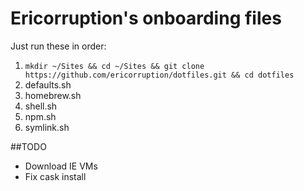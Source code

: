 # Ericorruption's onboarding files
Just run these in order:

1. `mkdir ~/Sites && cd ~/Sites && git clone https://github.com/ericorruption/dotfiles.git && cd dotfiles`
2. defaults.sh
3. homebrew.sh
4. shell.sh
5. npm.sh
6. symlink.sh

##TODO
* Download IE VMs
* Fix cask install